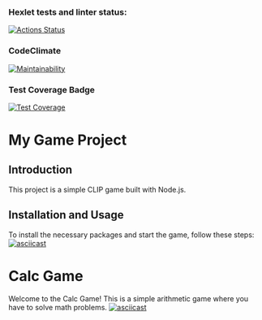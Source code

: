 ### Hexlet tests and linter status:
[![Actions Status](https://github.com/KonstantinZeGeR/frontend-project-44/actions/workflows/hexlet-check.yml/badge.svg)](https://github.com/KonstantinZeGeR/frontend-project-44/actions)

### CodeClimate
[![Maintainability](https://api.codeclimate.com/v1/badges/90935cdbd00d6c50304b/maintainability)](https://codeclimate.com/github/KonstantinZeGeR/frontend-project-44/maintainability)

### Test Coverage Badge
[![Test Coverage](https://api.codeclimate.com/v1/badges/90935cdbd00d6c50304b/test_coverage)](https://codeclimate.com/github/KonstantinZeGeR/frontend-project-44/test_coverage)

# My Game Project

## Introduction
This project is a simple CLIP game built with Node.js.

## Installation and Usage

To install the necessary packages and start the game, follow these steps:
[![asciicast](https://asciinema.org/a/N93S5fIv6bNqjNNhI4NGXiOsc.svg)](https://asciinema.org/a/N93S5fIv6bNqjNNhI4NGXiOsc)

# Calc Game

Welcome to the Calc Game! This is a simple arithmetic game where you have to solve math problems.
[![asciicast](https://asciinema.org/a/mwPqgL2Mxeza9PV68sECzI7Pu.svg)](https://asciinema.org/a/mwPqgL2Mxeza9PV68sECzI7Pu)
